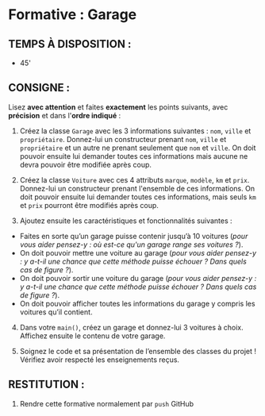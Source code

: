 # Formative : Garage
## TEMPS À DISPOSITION :
- 45'

## CONSIGNE :

Lisez **avec attention** et faites **exactement** les points suivants, avec **précision** et dans l'**ordre indiqué** :

1. Créez la classe `Garage` avec les 3 informations suivantes : `nom`, `ville` et `propriétaire`. Donnez-lui un constructeur prenant `nom`, `ville` et `propriétaire` et un autre ne prenant seulement que `nom` et `ville`. On doit pouvoir ensuite lui demander toutes ces informations mais aucune ne devra pouvoir être modifiée après coup.

2.	Créez la classe `Voiture` avec ces 4 attributs `marque`, `modèle`, `km` et `prix`. Donnez-lui un constructeur prenant l'ensemble de ces informations. On doit pouvoir ensuite lui demander toutes ces informations, mais seuls `km` et `prix` pourront être modifiés après coup.

3.	Ajoutez ensuite les caractéristiques et fonctionnalités suivantes :
   - Faites en sorte qu’un garage puisse contenir jusqu’à 10 voitures (_pour vous aider pensez-y : où est-ce qu'un garage range ses voitures ?_).
   - On doit pouvoir mettre une voiture au garage (_pour vous aider pensez-y : y a-t-il une chance que cette méthode puisse échouer ? Dans quels cas de figure ?_).
   - On doit pouvoir sortir une voiture du garage (_pour vous aider pensez-y : y a-t-il une chance que cette méthode puisse échouer ? Dans quels cas de figure ?_).
   - On doit pouvoir afficher toutes les informations du garage y compris les voitures qu’il contient.

4.	Dans votre `main()`, créez un garage et donnez-lui 3 voitures à choix. Affichez ensuite le contenu de votre garage.

5. Soignez le code et sa présentation de l’ensemble des classes du projet ! Vérifiez avoir respecté les enseignements reçus.

## RESTITUTION :

1. Rendre cette formative normalement par `push` GitHub
